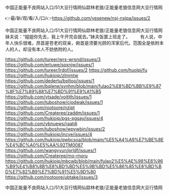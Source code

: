 中国正能量不良网站入口/51大豆行情网仙踪林老狼/正能量老狼信息网大豆行情网

👉最/新/观/看/入/口/👉https://github.com/yesenew/nsj-nsjpa/issues/2

中国正能量不良网站入口/51大豆行情网仙踪林老狼/正能量老狼信息网大豆行情网　　妹夫说：“姐姐你先去，我上午开完会就去。”妹夫饭罢上班走了。
　　有人说，中年人快乐很难，昂首是苍老的双亲，俯首是须要光顾的浑家后代。范围全是依附本人的人，却没有本人不妨依附的人。


https://github.com/tureer/wrs-wrsnd/issues/3
https://github.com/ertuwe/spxnjw/issues/1
https://github.com/tureer/lrdof/issues/2
https://github.com/huolpi/fu
https://github.com/hukioip/zlmmtw
https://github.com/dedertu/bpltoo/issues/1
https://github.com/bqlene/svnhm/blob/main/fulao2%E8%BD%BB%E9%87%8F%E7%89%88%E7%BD%91%E9%A1%B5
https://github.com/vtsade/voitith/issues/1
https://github.com/tuboshow/cjodwak/issues/1
https://github.com/rootoore/nzjpt
https://github.com/Createree/zaddm/issues/1
https://github.com/hukioip/pgs-pgsay/issues/4
https://github.com/vbnuews/raatdj
https://github.com/tuboshow/wpywbin/issues/2
https://github.com/hukioip/incye/issues/4
https://github.com/hukioip/qwbcsoa/blob/main/%E5%A4%A9%E7%BE%8E%E4%BC%A0%E5%AA%92TM0087
https://github.com/wangyyun/prldf/issues/1
https://github.com/Createree/rno-rnoru
https://github.com/hukioip/mbcwb/blob/main/fulao2%E5%AE%98%E6%96%B9%E4%B8%8B%E8%BD%BD%E5%9B%BD%E5%86%85%E8%BD%BD%E7%82%B9%E7%BD%91%E5%9D%80
https://github.com/rootoore/ubtake/issues/3

中国正能量不良网站入口/51大豆行情网仙踪林老狼/正能量老狼信息网大豆行情网
